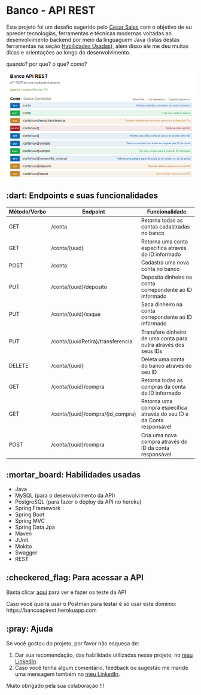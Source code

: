 <h1>Banco - API REST</h1>
<p>
Este projeto foi um desafio sugerido pelo <a href="https://www.linkedin.com/in/cesar-sales/">Cesar Sales</a> com o objetivo de eu apreder tecnologias, ferramentas e técnicas modernas voltadas ao desenvolvimento backend por meio da linguaguem Java (listas destas ferramentas na seção <a href="#habilidade">Habilidades Usadas</a>), além disso ele me deu muitas dicas e orientações ao longo do desenvolvimento.
</p>
<p>
</p>
quando? por que? o que? como?  
</p>
<img src="Midia/Banco_-_API_REST.png">


<h2>:dart: Endpoints e suas funcionalidades</h2>

| Método/Verbo | Endpoint                          |  Funcionalidade                                                        |
|--------------|-----------------------------------|------------------------------------------------------------------------|
| GET          | /conta                            | Retorna todas as contas cadastradas no banco                           |
| GET          | /conta/{uuid}                     | Retorna uma conta específica através do ID informado                   |
| POST         | /conta                            | Cadastra uma nova conta no banco                                       |
| PUT          | /conta/{uuid}/deposito            | Deposita dinheiro na conta correpondente ao ID informado               |
| PUT          | /conta/{uuid}/saque               | Saca dinheiro na conta correpondente ao ID informado                   |
| PUT          | /conta/{uuidRetira}/transferencia | Transfere dinheiro de uma conta para outra através dos seus IDs        |
| DELETE       | /conta/{uuid}                     | Deleta uma conta do banco através do seu ID                            |
| GET          | /conta/{uuid}/compra              | Retorna todas as compras da conta do ID informado                      |
| GET          | /conta/{uuid}/compra/{id_compra}  | Retorna uma compra especifíca através do seu ID e da Conta responsável |
| POST         | /conta/{uuid}/compra              | Cria uma nova compra através do ID da conta responsável                |


<h2 id="habilidade">:mortar_board: Habilidades usadas</h2>
<ul>
  <li>Java</li>
  <li>MySQL (para o desenvolvimento da API)</li>
  <li>PostgreSQL (para fazer o deploy da API no heroku)</li>
  <li>Spring Framework</li>
  <li>Spring Boot</li>
  <li>Spring MVC</li>
  <li>Spring Data Jpa</li>
  <li>Maven</li>
  <li>JUnit</li>
  <li>Mokito</li>
  <li>Swagger</li>
  <li>REST</li>
</ul>

<h2>:checkered_flag: Para acessar a API</h2>
<p>Basta clicar <a href="https://bancoapirest.herokuapp.com/swagger-ui.html#/Conta">aqui</a> para ver e fazer os teste da API</p>
<p>Caso você queira usar o Postman para testar é só usar este domínio: https://bancoapirest.herokuapp.com</p>

<h2>:pray: Ajuda</h2>

  <p>
  Se você gostou do projeto, por favor não esqueça de:
  </p>
  
  <ol>
    <li>Dar sua recomendação, das habilidade utilizadas nesse projeto, no <a href="linkedin.com/in/anderson-correia">meu LinkedIn</a>.</li>
    <li>Caso você tenha algum comentário, feedback ou sugestão me mande uma mensagem também no <a href="linkedin.com/in/anderson-correia">meu LinkedIn</a>.</li>
  </ol>
  
  <p>
  Muito obrigado pela sua colaboração !!!
  </p>
